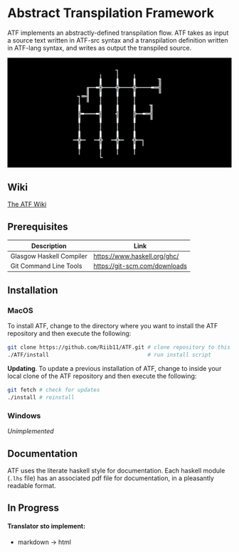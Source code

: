 # Abstract Transpilation Framework

ATF implements an abstractly-defined transpilation flow. ATF takes as input a source text written in ATF-src syntax and a transpilation definition written in ATF-lang syntax, and writes as output the transpiled source.

![ATF logo](ATF-logo.png)



## Wiki

[The ATF Wiki](https://github.com/Riib11/ATF/wiki)



## Prerequisites

| Description              | Link                          |
|--------------------------|-------------------------------|
| Glasgow Haskell Compiler | https://www.haskell.org/ghc/  |
| Git Command Line Tools   | https://git-scm.com/downloads |

## Installation

### MacOS

To install ATF, change to the directory where you want to install the ATF repository and then execute the following:

```bash
git clone https://github.com/Riib11/ATF.git # clone repository to this directory
./ATF/install                               # run install script
```

**Updating**. To update a previous installation of ATF, change to inside your local clone of the ATF repository and then execute the following:

```bash
git fetch # check for updates
./install # reinstall
```

### Windows

_Unimplemented_

## Documentation

ATF uses the literate haskell style for documentation. Each haskell module (`.lhs` file) has an associated pdf file for documentation, in a pleasantly readable format.



## In Progress

#### Translator sto implement:
* markdown -> html
